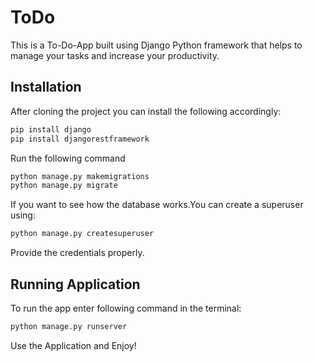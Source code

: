 # ToDo
This is a To-Do-App built using Django Python framework that helps to manage your tasks and increase your productivity.

## Installation
After cloning the project you can  install the following accordingly:
```bash
pip install django
pip install djangorestframework
```
Run the following command
```bash
python manage.py makemigrations
python manage.py migrate
```
If you want to see how the database works.You can create a superuser using:
```bash
python manage.py createsuperuser
```
Provide the credentials properly.

## Running Application
To run the app enter following command in the terminal:
```bash
python manage.py runserver
```
Use the Application and Enjoy!